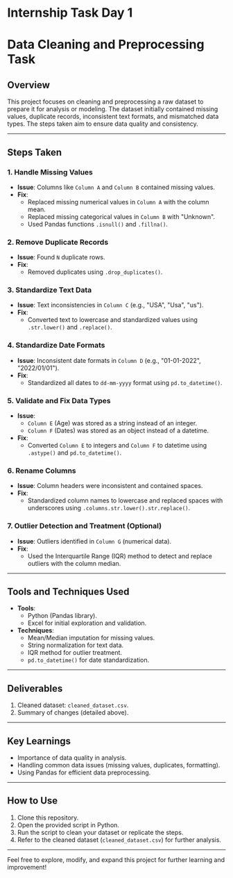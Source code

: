 # Internship Task Day 1

# Data Cleaning and Preprocessing Task

## **Overview**
This project focuses on cleaning and preprocessing a raw dataset to prepare it for analysis or modeling. The dataset initially contained missing values, duplicate records, inconsistent text formats, and mismatched data types. The steps taken aim to ensure data quality and consistency.

---

## **Steps Taken**

### 1. **Handle Missing Values**
- **Issue**: Columns like `Column A` and `Column B` contained missing values.
- **Fix**:
  - Replaced missing numerical values in `Column A` with the column mean.
  - Replaced missing categorical values in `Column B` with "Unknown".
  - Used Pandas functions `.isnull()` and `.fillna()`.

### 2. **Remove Duplicate Records**
- **Issue**: Found `N` duplicate rows.
- **Fix**:
  - Removed duplicates using `.drop_duplicates()`.

### 3. **Standardize Text Data**
- **Issue**: Text inconsistencies in `Column C` (e.g., "USA", "Usa", "us").
- **Fix**:
  - Converted text to lowercase and standardized values using `.str.lower()` and `.replace()`.

### 4. **Standardize Date Formats**
- **Issue**: Inconsistent date formats in `Column D` (e.g., "01-01-2022", "2022/01/01").
- **Fix**:
  - Standardized all dates to `dd-mm-yyyy` format using `pd.to_datetime()`.

### 5. **Validate and Fix Data Types**
- **Issue**:
  - `Column E` (Age) was stored as a string instead of an integer.
  - `Column F` (Dates) was stored as an object instead of a datetime.
- **Fix**:
  - Converted `Column E` to integers and `Column F` to datetime using `.astype()` and `pd.to_datetime()`.

### 6. **Rename Columns**
- **Issue**: Column headers were inconsistent and contained spaces.
- **Fix**:
  - Standardized column names to lowercase and replaced spaces with underscores using `.columns.str.lower().str.replace()`.

### 7. **Outlier Detection and Treatment** (Optional)
- **Issue**: Outliers identified in `Column G` (numerical data).
- **Fix**:
  - Used the Interquartile Range (IQR) method to detect and replace outliers with the column median.

---

## **Tools and Techniques Used**
- **Tools**:
  - Python (Pandas library).
  - Excel for initial exploration and validation.
- **Techniques**:
  - Mean/Median imputation for missing values.
  - String normalization for text data.
  - IQR method for outlier treatment.
  - `pd.to_datetime()` for date standardization.

---

## **Deliverables**
1. Cleaned dataset: `cleaned_dataset.csv`.
2. Summary of changes (detailed above).

---

## **Key Learnings**
- Importance of data quality in analysis.
- Handling common data issues (missing values, duplicates, formatting).
- Using Pandas for efficient data preprocessing.

---

## **How to Use**
1. Clone this repository.
2. Open the provided script in Python.
3. Run the script to clean your dataset or replicate the steps.
4. Refer to the cleaned dataset (`cleaned_dataset.csv`) for further analysis.

---

Feel free to explore, modify, and expand this project for further learning and improvement!

